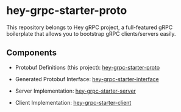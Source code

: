 # hey-grpc-starter-proto

This repository belongs to Hey gRPC project, a full-featured gRPC boilerplate that allows you to bootstrap gRPC clients/servers easily.

## Components

- Protobuf Definitions (this project): [hey-grpc-starter-proto](https://github.com/GreenVine/hey-grpc-starter-proto)

- Generated Protobuf Interface: [hey-grpc-starter-interface](https://github.com/GreenVine/hey-grpc-starter-interface)

- Server Implementation: [hey-grpc-starter-server](https://github.com/GreenVine/hey-grpc-starter-server)

- Client Implementation: [hey-grpc-starter-client](https://github.com/GreenVine/hey-grpc-starter-client)
